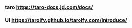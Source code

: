 ###  taro https://taro-docs.jd.com/docs/

###  UI   https://taroify.github.io/taroify.com/introduce/

